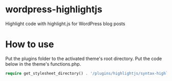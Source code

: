 # wordpress-highlightjs
Highlight code with highlight.js for WordPress blog posts

# How to use
Put the plugins folder to the activated theme's root directory.
Put the code below in the theme's functions.php.
```php
require get_stylesheet_directory() . '/plugins/highlightjs/syntax-highlighting.php';
```
